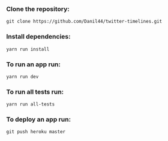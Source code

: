### Clone the repository:
`git clone https://github.com/Danil44/twitter-timelines.git`

### Install dependencies: 
`yarn run install`

### To run an app run:
`yarn run dev`

### To run all tests run:
`yarn run all-tests`

### To deploy an app run:
`git push heroku master`

